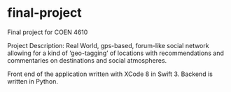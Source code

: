 # final-project
Final project for COEN 4610

Project Description: Real World, gps-based, forum-like social network allowing for a kind of ‘geo-tagging’ of locations with recommendations and commentaries on destinations and social atmospheres.

Front end of the application written with XCode 8 in Swift 3. Backend is written in Python.
